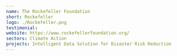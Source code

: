 ```yaml
---
name: The Rockefeller Foundation
short: Rockefeller
logo: ./Rockefeller.png
testimonial:
website: https://www.rockefellerfoundation.org/
sectors: Climate Action
projects: Intelligent Data Solution for Disaster Risk Reduction
---
```

